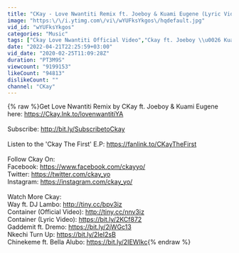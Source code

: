 ```yaml
---
title: "CKay - Love Nwantiti Remix ft. Joeboy & Kuami Eugene (Lyric Video)"
image: "https:\/\/i.ytimg.com\/vi\/wYUFksYkgos\/hqdefault.jpg"
vid_id: "wYUFksYkgos"
categories: "Music"
tags: ["Ckay Love Nwantiti Official Video","Ckay ft. Joeboy \\u0026 Kuami Eugene","Afrobeats"]
date: "2022-04-21T22:25:59+03:00"
vid_date: "2020-02-25T11:09:28Z"
duration: "PT3M9S"
viewcount: "9199153"
likeCount: "94813"
dislikeCount: ""
channel: "CKay"
---
```

{% raw %}Get Love Nwantiti Remix by CKay ft. Joeboy &amp; Kuami Eugene here: <a rel="nofollow" target="blank" href="https://Ckay.lnk.to/lovenwantitiYA">https://Ckay.lnk.to/lovenwantitiYA</a><br /><br />Subscribe: <a rel="nofollow" target="blank" href="http://bit.ly/SubscribetoCkay">http://bit.ly/SubscribetoCkay</a> <br /><br />Listen to the 'Ckay The First' E.P: <a rel="nofollow" target="blank" href="https://fanlink.to/CKayTheFirst">https://fanlink.to/CKayTheFirst</a><br /><br />Follow Ckay On:<br />Facebook: <a rel="nofollow" target="blank" href="https://www.facebook.com/ckayyo/">https://www.facebook.com/ckayyo/</a> <br />Twitter: <a rel="nofollow" target="blank" href="https://twitter.com/ckay_yo">https://twitter.com/ckay_yo</a><br />Instagram: <a rel="nofollow" target="blank" href="https://instagram.com/ckay_yo/">https://instagram.com/ckay_yo/</a><br /><br />Watch More Ckay: <br />Way ft. DJ Lambo: <a rel="nofollow" target="blank" href="http://tiny.cc/bpv3iz">http://tiny.cc/bpv3iz</a><br />Container (Official Video): <a rel="nofollow" target="blank" href="http://tiny.cc/nnv3iz">http://tiny.cc/nnv3iz</a><br />Container (Lyric Video): <a rel="nofollow" target="blank" href="https://bit.ly/2KCf872">https://bit.ly/2KCf872</a><br />Gaddemit ft. Dremo: <a rel="nofollow" target="blank" href="https://bit.ly/2jWGc13">https://bit.ly/2jWGc13</a> <br />Nkechi Turn Up: <a rel="nofollow" target="blank" href="https://bit.ly/2IeI2sB">https://bit.ly/2IeI2sB</a> <br />Chinekeme ft. Bella Alubo: <a rel="nofollow" target="blank" href="https://bit.ly/2IEWIkc">https://bit.ly/2IEWIkc</a>{% endraw %}
